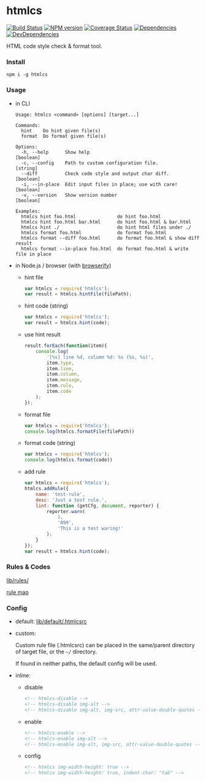 htmlcs
========

[![Build Status](https://img.shields.io/travis/ecomfe/htmlcs.svg?style=flat)](http://travis-ci.org/ecomfe/htmlcs)
[![NPM version](https://img.shields.io/npm/v/htmlcs.svg?style=flat)](https://www.npmjs.com/package/htmlcs)
[![Coverage Status](https://img.shields.io/coveralls/ecomfe/htmlcs.svg?style=flat)](https://coveralls.io/r/ecomfe/htmlcs)
[![Dependencies](https://img.shields.io/david/ecomfe/htmlcs.svg?style=flat)](https://david-dm.org/ecomfe/htmlcs)
[![DevDependencies](https://img.shields.io/david/dev/ecomfe/htmlcs.svg?style=flat)](https://david-dm.org/ecomfe/htmlcs)


HTML code style check & format tool.

### Install

	npm i -g htmlcs

### Usage

* in CLI

	```shell
	Usage: htmlcs <command> [options] [target...]

	Commands:
	  hint    Do hint given file(s)
	  format  Do format given file(s)

	Options:
	  -h, --help      Show help                                            [boolean]
	  -c, --config    Path to custom configuration file.                    [string]
	  --diff          Check code style and output char diff.               [boolean]
	  -i, --in-place  Edit input files in place; use with care!            [boolean]
	  -v, --version   Show version number                                  [boolean]

	Examples:
	  htmlcs hint foo.html               do hint foo.html
	  htmlcs hint foo.html bar.html      do hint foo.html & bar.html
	  htmlcs hint ./                     do hint html files under ./
	  htmlcs format foo.html             do format foo.html
	  htmlcs format --diff foo.html      do format foo.html & show diff result
	  htmlcs format --in-place foo.html  do format foo.html & write file in place

	```

* in Node.js / browser (with [browserify](https://github.com/substack/node-browserify))

	* hint file

		```javascript
		var htmlcs = require('htmlcs');
		var result = htmlcs.hintFile(filePath);
		```

	* hint code (string)

		```javascript
		var htmlcs = require('htmlcs');
		var result = htmlcs.hint(code);
		```

	* use hint result

		```javascript
		result.forEach(function(item){
		    console.log(
		        '[%s] line %d, column %d: %s (%s, %s)',
		        item.type,
		        item.line,
		        item.column,
		        item.message,
		        item.rule,
		        item.code
		    );
		});
		```

	* format file

		```javascript
		var htmlcs = require('htmlcs');
		console.log(htmlcs.formatFile(filePath))
		```

	* format code (string)

		```javascript
		var htmlcs = require('htmlcs');
		console.log(htmlcs.format(code))
		```

	* add rule

		```javascript
		var htmlcs = require('htmlcs');
		htmlcs.addRule({
		    name: 'test-rule',
		    desc: 'Just a test rule.',
		    lint: function (getCfg, document, reporter) {
		        reporter.warn(
		            1,
		            '099',
		            'This is a test waring!'
		        );
		    }
		});
		var result = htmlcs.hint(code);
		```

### Rules & Codes

[lib/rules/](./lib/rules/)

[rule map](./lib/default/rule-map.json)

### Config

* default: [lib/default/.htmlcsrc](./lib/default/htmlcsrc)

* custom:

	Custom rule file (.htmlcsrc) can be placed in the same/parent directory of target file, or the `~/` directory.

	If found in neither paths, the default config will be used.

* inline:

	- disable

		```html
		<!-- htmlcs-disable -->
		<!-- htmlcs-disable img-alt -->
		<!-- htmlcs-disable img-alt, img-src, attr-value-double-quotes -->
		```

	- enable

		```html
		<!-- htmlcs-enable -->
		<!-- htmlcs-enable img-alt -->
		<!-- htmlcs-enable img-alt, img-src, attr-value-double-quotes -->
		```

	- config

		```html
		<!-- htmlcs img-width-height: true -->
		<!-- htmlcs img-width-height: true, indent-char: "tab" -->
		```
